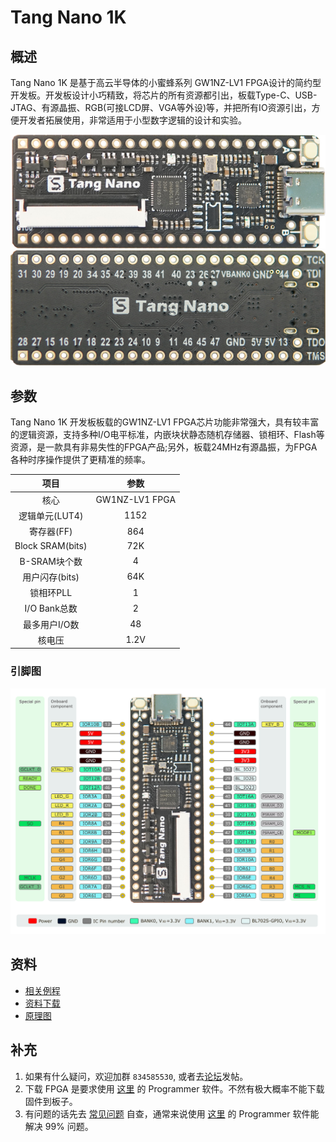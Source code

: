 # Tang Nano 1K

## 概述

Tang Nano 1K 是基于高云半导体的小蜜蜂系列 GW1NZ-LV1 FPGA设计的简约型开发板。开发板设计小巧精致，将芯片的所有资源都引出，板载Type-C、USB-JTAG、有源晶振、RGB(可接LCD屏、VGA等外设)等，并把所有IO资源引出，方便开发者拓展使用，非常适用于小型数字逻辑的设计和实验。

![Nano-1](./../Tang-Nano/assets/1k-1.jpg)
![Nano-2](./../Tang-Nano/assets/1k-2.jpg)

## 参数

Tang Nano 1K 开发板板载的GW1NZ-LV1 FPGA芯片功能非常强大，具有较丰富的逻辑资源，支持多种I/O电平标准，内嵌块状静态随机存储器、锁相环、Flash等资源，是一款具有非易失性的FPGA产品;另外，板载24MHz有源晶振，为FPGA各种时序操作提供了更精准的频率。

|       项目       |      参数      |
| :--------------: | :------------: |
|       核心       | GW1NZ-LV1 FPGA |
|  逻辑单元(LUT4)  |      1152      |
|    寄存器(FF)    |      864       |
| Block SRAM(bits) |      72K       |
|   B-SRAM块个数   |       4        |
|  用户闪存(bits)  |      64K       |
|    锁相环PLL     |       1        |
|   I/O Bank总数   |       2        |
|  最多用户I/O数   |       48       |
|      核电压      |      1.2V      |

### 引脚图

![pin_map](./../Tang-Nano/assets/1k-pin.png)

## 资料

- [相关例程](./../Tang-Nano-Doc/examples.md)
- [资料下载](https://dl.sipeed.com/shareURL/TANG/Nano%201K)
- [原理图](https://dl.sipeed.com/shareURL/TANG/Nano%201K/2_Schematic)

## 补充

1. 如果有什么疑问，欢迎加群 `834585530`, 或者去[论坛](bbs.sipeed.com)发帖。
2. 下载 FPGA 是要求使用 [这里](https://dl.sipeed.com/shareURL/TANG/programmer) 的 Programmer 软件。不然有极大概率不能下载固件到板子。
3. 有问题的话先去 [常见问题](./../Tang-Nano-Doc/questions.md) 自查，通常来说使用 [这里](https://dl.sipeed.com/shareURL/TANG/programmer) 的 Programmer 软件能解决 99% 问题。